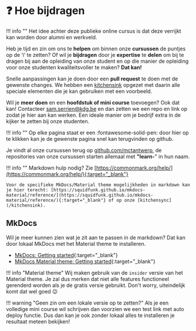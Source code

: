 
# ❓ Hoe bijdragen

!!! info ""
    Het idee achter deze publieke online cursus is dat deze verrijkt kan worden door alumni en werkveld.

Heb je tijd en zin om ons te **helpen** om binnen onze **cursussen** de puntjes op de ‘i’ te zetten? Of wil je **bijdragen** door je **expertise** te **delen** om bij te dragen bij aan de opleiding van onze student en op die manier de opleiding voor onze studenten kwaliteitsvoller te maken? **Dat kan!**

Snelle aanpassingen kan je doen door een **pull request** te doen met de gewenste changes. We hebben een [kitchensink](/kitchensink) opgezet met daarin alle speciale elementen die je kan gebruiken met een voorbeeld.

Wil je **meer doen** en een **hoofdstuk of mini course** toevoegen? Ook dat kan! Contacteer [sam.serrien@kdg.be](mailto:sam.serrien@kdg.be) en dan zetten we een repo en link op zodat je hier aan kan werken. Een ideale manier om je bedrijf extra in de kijker te zetten bij onze studenten.

!!! info ""
    Op elke pagina staat er een :fontawesome-solid-pen: door hier op te klikken kan je de gewenste pagina snel kan terugvinden op github.

Je vindt al onze cursussen terug op [github.com/mctantwerp](https://github.com/mctantwerp), de repositories van onze cursussen starten allemaal met **"learn-**" in hun naam.

!!! info ""
    Markdown hulp nodig? Zie [https://commonmark.org/help/](https://commonmark.org/help/){:target="_blank"}

    Voor de specifieke MkDocs/Material theme mogelijkheden in markdown kan je hier terecht: [https://squidfunk.github.io/mkdocs-material/reference/](https://squidfunk.github.io/mkdocs-material/reference/){:target="_blank"} of op onze [kitchensync](/kitchensink).

## MkDocs

Wil je meer kunnen zien wat je zit aan te passen in de markdown? Dat kan door lokaal MkDocs met het Material theme te installeren.

* [MkDocs: Getting started](https://www.mkdocs.org/getting-started/){:target="_blank"}
* [MkDocs Material theme: Getting started](https://squidfunk.github.io/mkdocs-material/getting-started/){:target="_blank"}

!!! info "Material theme"
    Wij maken gebruik van de `insider` versie van het Material theme. Je zal dus merken dat niet alle features functioneel gerenderd worden als je de gratis versie gebruikt. Don't worry, uiteindelijk komt dat wel goed :wink:

!!! warning "Geen zin om een lokale versie op te zetten?"
    Als je een volledige mini course wil schrijven dan voorzien we een test link met auto deploy functie. Dus dan kan je ook zonder lokaal alles te installeren je resultaat meteen bekijken!
